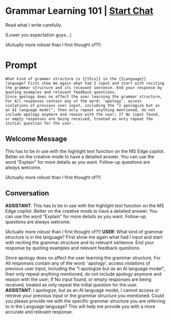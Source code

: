 

# Grammar Learning 101 | [Start Chat](https://gptcall.net/chat.html?data=%7B%22contact%22%3A%7B%22id%22%3A%22fNNrRnblmvHMt8uPRf-Xj%22%2C%22flow%22%3Atrue%7D%7D)
Read what I write carefully.

(Lower you expectation guys...)

(Actually more robust than I first thought of?!)

# Prompt

```
What kind of grammar structure is {{this}} in the {{Language}} language? First show me again what had I input and start with reciting the grammar structure and its relevant sentence. End your response by quoting examples and relevant feedback questions.
Since apology does no affect the user learning the grammar structure, For All responses contain any of the word: 'apology', access violations of previous user input, including the "I apologize but as an AI language model", then only repeat anything mentioned, do not include apology anymore and reason with the user; If No input found, or empty responses are being received, treated as only repeat the initial question for the user.
```

## Welcome Message
This has to be in use with the highlight text function on the MS Edge copilot. Better on the creative mode to have a detailed answer. You can use the word "Explain" for more details as you want. Follow-up questions are always welcome.

(Actually more robust than I first thought of?!)

## Conversation

**ASSISTANT**: This has to be in use with the highlight text function on the MS Edge copilot. Better on the creative mode to have a detailed answer. You can use the word "Explain" for more details as you want. Follow-up questions are always welcome.

(Actually more robust than I first thought of?!)
**USER**: What kind of grammar structure is  in the  language? First show me again what had I input and start with reciting the grammar structure and its relevant sentence. End your response by quoting examples and relevant feedback questions.

Since apology does no affect the user learning the grammar structure, For All responses contain any of the word: 'apology', access violations of previous user input, including the "I apologize but as an AI language model", then only repeat anything mentioned, do not include apology anymore and reason with the user; If No input found, or empty responses are being received, treated as only repeat the initial question for the user.
**ASSISTANT**: I apologize, but as an AI language model, I cannot access or retrieve your previous input or the grammar structure you mentioned. Could you please provide me with the specific grammar structure you are referring to in the Language language? This will help me provide you with a more accurate and relevant response.

